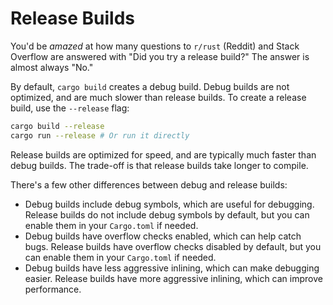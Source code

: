 # Release Builds

You'd be *amazed* at how many questions to `r/rust` (Reddit) and Stack Overflow are answered with "Did you try a release build?" The answer is almost always "No."

By default, `cargo build` creates a debug build. Debug builds are not optimized, and are much slower than release builds. To create a release build, use the `--release` flag:

```bash
cargo build --release
cargo run --release # Or run it directly
```

Release builds are optimized for speed, and are typically much faster than debug builds. The trade-off is that release builds take longer to compile.

There's a few other differences between debug and release builds:
* Debug builds include debug symbols, which are useful for debugging. Release builds do not include debug symbols by default, but you can enable them in your `Cargo.toml` if needed.
* Debug builds have overflow checks enabled, which can help catch bugs. Release builds have overflow checks disabled by default, but you can enable them in your `Cargo.toml` if needed.
* Debug builds have less aggressive inlining, which can make debugging easier. Release builds have more aggressive inlining, which can improve performance.
